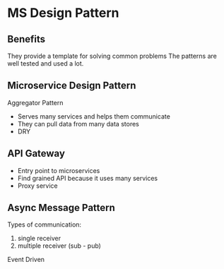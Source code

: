 # MS Design Pattern

## Benefits

They provide a template for solving common problems
The patterns are well tested and used a lot.

## Microservice Design Pattern
Aggregator Pattern
+ Serves many services and helps them communicate 
+ They can pull data from many data stores
+ DRY

## API Gateway
+ Entry point to microservices
+ Find grained API because it uses many services
+ Proxy service

## Async Message Pattern
Types of communication:
1. single receiver
2. multiple receiver (sub - pub)

Event Driven 


